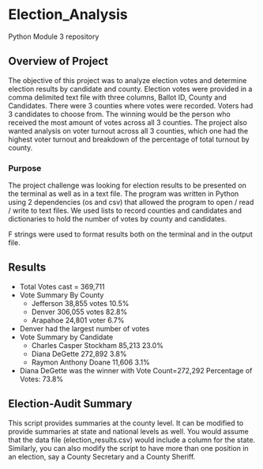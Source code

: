 # Election_Analysis
Python Module 3 repository

## Overview of Project
The objective of this project was to analyze election votes and determine election results by candidate and county.  Election votes were 
provided in a comma delimited text file with three columns, Ballot ID, County and Candidates.   There were 3 counties where votes were 
recorded.  Voters had 3 candidates to choose from.  The winning would be the person who received the most amount of votes across all 3
counties.  The project also wanted analysis on voter turnout across all 3 counties, which one had the highest voter turnout and breakdown
of the percentage of total turnout by county.

### Purpose

The project challenge was looking for election results to be presented on the terminal as well as in a text file.  The program was
written in Python using 2 dependencies (os and csv) that allowed the program to open / read / write to text files.  We used lists to 
record counties and candidates and dictionaries to hold the number of votes by county and candidates.

F strings were used to format results both on the terminal and in the output file.

## Results
* Total Votes cast = 369,711
* Vote Summary By County
	* Jefferson 38,855 votes	10.5%	
	* Denver  	306,055 votes	82.8%
	* Arapahoe  24,801 voter	6.7%
* Denver had the largest number of votes
* Vote Summary by Candidate
	* Charles Casper Stockham	85,213		23.0%	
	* Diana DeGette				272,892		3.8%
	* Raymon Anthony Doane		11,606		3.1%
* Diana DeGette was the winner with Vote Count=272,292  Percentage of Votes: 73.8%


## Election-Audit Summary
This script provides summaries at the county level.  It can be modified to provide summaries at state and national levels as well.
You would assume that the data file (election_results.csv) would include a column for the state.
Similarly, you can also modify the script to have more than one position in an election, say a County Secretary and a County Sheriff.

